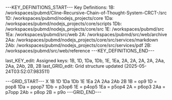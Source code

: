 ---KEY_DEFINITIONS_START---
Key Definitions:
1B: /workspaces/pubmd/Cline-Recursive-Chain-of-Thought-System-CRCT-/src
1D: /workspaces/pubmd/nodejs_projects/core
1Da: /workspaces/pubmd/nodejs_projects/core/scripts
1Db: /workspaces/pubmd/nodejs_projects/core/src
1E: /workspaces/pubmd/src
1Ea: /workspaces/pubmd/src/web
2A: /workspaces/pubmd/src/web/archive
2Aa: /workspaces/pubmd/nodejs_projects/core/src/services/markdown
2Ab: /workspaces/pubmd/nodejs_projects/core/src/services/pdf
2B: /workspaces/pubmd/src/web/reference
---KEY_DEFINITIONS_END---

last_KEY_edit: Assigned keys: 1B, 1D, 1Da, 1Db, 1E, 1Ea, 2A, 2A, 2A, 2A, 2Aa, 2Aa, 2Ab, 2B, 2B
last_GRID_edit: Grid structure updated (2025-05-24T03:52:07.983511)

---GRID_START---
X 1B 1D 1Da 1Db 1E 1Ea 2A 2Aa 2Ab 2B
1B = op9
1D = pop8
1Da = ppop7
1Db = p3op6
1E = p4op5
1Ea = p5op4
2A = p6op3
2Aa = p7opp
2Ab = p8op
2B = p9o
---GRID_END---
